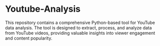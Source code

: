 # Youtube-Analysis
This repository contains a comprehensive Python-based tool for YouTube data analysis. The tool is designed to extract, process, and analyze data from YouTube videos, providing valuable insights into viewer engagement and content popularity.
